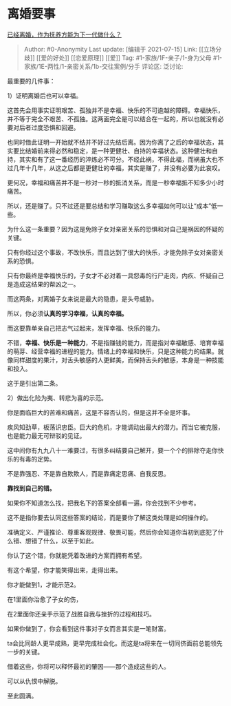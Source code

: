 # 离婚要事
[已经离婚，作为抚养方能为下一代做什么？](https://www.zhihu.com/question/468633317/answer/1975431582)

> Author: #0-Anonymity
> Last update: [编辑于 2021-07-15]
> Link: [[立场分歧]] [[爱的好处]] [[恋爱原理]] [[爱]]
> Tag: #1-家族/1F-亲子/1-身为父母 #1-家族/1E-两性/1-亲密关系/1b-交往案例/分手
> 评论区:
> 泛讨论:

最重要的几件事：

1）证明离婚后也可以幸福。

这首先会用事实证明艰苦、孤独并不是幸福、快乐的不可逾越的障碍。幸福快乐，并不等于完全不艰苦、不孤独。这两面完全是可以结合在一起的，所以也就没有必要对后者过度恐惧和回避。

也同时借此证明一开始就不结并不好过先结后离。因为你离了之后的幸福状态，其实要比结婚前来得必然和稳定，是一种更健壮、自持的幸福状态。这种健壮和自持，其实和有了这一番经历的淬炼必不可分。不经此祸，不得此福，而祸虽大也不过几年十几年，从这之后都是更健壮的幸福，其实是赚了，并没有必要为此哀叹。

更何况，幸福和痛苦并不是一秒对一秒的抵消关系，而是一秒幸福抵不知多少小时痛苦。

所以，还是赚了。只不过还是要总结和学习赚取这么多幸福如何可以让“成本”低一些。

为什么这一条重要？因为这是免除子女对亲密关系的恐惧和对自己是祸因的怀疑的关键。

只有你经过这个事故，不改快乐，而且达到了很大的快乐，才能免除子女对亲密关系的恐惧。

只有你最终是幸福快乐的，子女才不必对着一具怨毒的行尸走肉，内疚、怀疑自己是造成这结果的帮凶之一。

而这两条，对离婚子女来说是最大的隐患，是头号威胁。

所以，你必须**认真的学习幸福，认真的幸福。**

而这要靠单亲自己把志气过起来，发挥幸福、快乐的能力。

不错，**幸福、快乐是一种能力**，不是指赚钱的能力，而是指对幸福敏感、培育幸福的萌芽、经营幸福的进程的能力。情绪上的幸福和快乐，只是这种能力的结果。就像同样甜度的果汁，对舌头敏感的人更鲜美，而保持舌头的敏感，本身是一种技能和投入。

这于是引出第二条。

2）做出化险为夷、转悲为喜的示范。

你是面临巨大的苦难和痛苦，这是不容否认的，但是这并不全是坏事。

疾风知劲草，板荡识忠臣。巨大的危机，才能调动出最大的潜力。而当它被克服，也是能力最无可辩驳的见证。

这中间你有九九八十一难要过，有很多纠结要自己解开，要一个个的排除夺走你快乐的有毒的定势。

不是靠强忍、不是靠自欺欺人，而是靠痛定思痛、自我反思。

**靠找到自己的错。**

如果你不知道怎么找，把我名下的答案全部看一遍，你会找到不少参考。

这不是指你要去认同这些答案的结论，而是要你了解这类处理是如何操作的。

准确定义、严谨推论、尊重客观规律、敬畏可能，然后你会知道你当初到底犯了什么错、想错了什么，以至于如此。

你认了这个错，你就能凭着改进的方案而拥有希望。

有这个希望，你才能笑得出来，走得出来。

你才能做到1，才能示范2。

在1里面你治愈了子女的伤，

在2里面你还亲手示范了战胜自我与挫折的过程和技巧。

如果你做到了，你会看到这件事对子女而言其实是一笔财富。

ta会比同龄人更早成熟，更早完成社会化。而这是ta将来在一切同侪面前总能领先一步的关键。

借着这些，你将可以释怀最初的肇因——那个造成这些的人。

可以从仇恨中解脱。

至此圆满。
